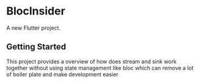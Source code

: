 # BlocInsider

A new Flutter project.

## Getting Started

This project provides a overview of how does stream and sink work together
without using state management like bloc which can remove a lot of boiler plate
and make development easier
